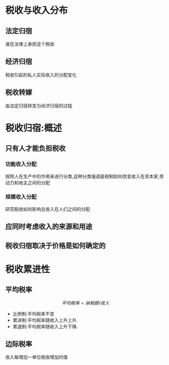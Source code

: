 # 税收与收入分布

## 法定归宿

谁在法律上承担这个税收

## 经济归宿

税收引起的私人实际收入的分配变化

## 税收转嫁

由法定归宿转变为经济归宿的过程

# 税收归宿:概述

## 只有人才能负担税收

### 功能收入分配

按照人在生产中的作用来进行分类,这种分类强调是税制如何改变收入在资本家,劳动力和地主之间的分配

### 规模收入分配

研究税收如何影响总收入在人们之间的分配

## 应同时考虑收入的来源和用途



## 税收归宿取决于价格是如何确定的


# 税收累进性

## 平均税率

$$
平均税率=纳税额/收入
$$

*  比例制:平均税率不变
* 累进制:平均税率随收入上升上升.
* 累退制:平均税率随收入上升下降.

## 边际税率

收入每增加一单位税收增加的值